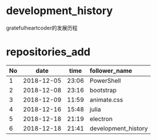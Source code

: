 # development_history
gratefulheartcoder的发展历程

# repositories_add
|No|date|time|follower_name|
|:--|--|--|:--|
|1|2018-12-05|23:06|PowerShell|
|2|2018-12-08|23:16|bootstrap|
|3|2018-12-09|11:59|animate.css|
|4|2018-12-16|15:48|julia|
|5|2018-12-18|21:19|electron|
|6|2018-12-18|21:41|development_history|
